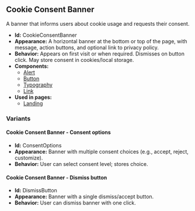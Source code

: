 ## Cookie Consent Banner
A banner that informs users about cookie usage and requests their consent.
- **Id:** CookieConsentBanner
- **Appearance:** A horizontal banner at the bottom or top of the page, with message, action buttons, and optional link to privacy policy.
- **Behavior:** Appears on first visit or when required. Dismisses on button click. May store consent in cookies/local storage.
- **Components:**
  - [Alert](components.md#alert)
  - [Button](components.md#button)
  - [Typography](components.md#typography)
  - [Link](components.md#link)
- **Used in pages:**
  - [Landing](pages.md#landing)
### Variants
#### Cookie Consent Banner - **Consent options**
- **Id:** ConsentOptions
- **Appearance:** Banner with multiple consent choices (e.g., accept, reject, customize).
- **Behavior:** User can select consent level; stores choice.
#### Cookie Consent Banner - **Dismiss button**
- **Id:** DismissButton
- **Appearance:** Banner with a single dismiss/accept button.
- **Behavior:** User can dismiss banner with one click.
